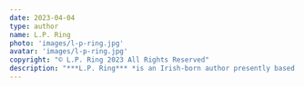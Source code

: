 ```yaml
---
date: 2023-04-04
type: author
name: L.P. Ring
photo: 'images/l-p-ring.jpg'
avatar: 'images/l-p-ring.jpg'
copyright: "© L.P. Ring 2023 All Rights Reserved"
description: "***L.P. Ring*** *is an Irish-born author presently based in Japan. He’s written crime novels featuring the Seoul-based detective S.I. Choi, a (so far) stand-alone noir featuring the detective Lou Harte, and has been published with* Kaidankai, The Bombay Literary Magazine, Fleas on the Dog, *and the Black Beacon anthology* 'Tales from the Ruins'. *He'll feature in 2023 with* Shotgun Honey, Creepy Podcast, *and* Schlock!. *He tweets at [@L_P_Ring](https://twitter.com/L_P_Ring).*"
---
```


